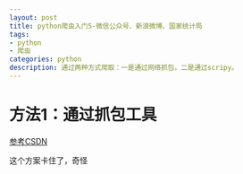 ```yaml
---
layout: post
title: python爬虫入门5-微信公众号、新浪微博、国家统计局
tags:
- python
- 爬虫
categories: python
description: 通过两种方式爬取：一是通过网络抓包，二是通过scripy。
---
```


# 方法1：通过抓包工具

[参考CSDN](https://blog.csdn.net/qq_28804275/article/details/82150874#commentBox)

这个方案卡住了，奇怪

